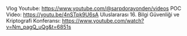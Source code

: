 Vlog Youtube: https://www.youtube.com/@sarpdorayonden/videos
POC Video: https://youtu.be/4nSTpk9U6sA
Uluslararası 16. Bilgi Güvenliği ve Kriptografi Konferansı: https://www.youtube.com/watch?v=Nm_pagQ_uQg&t=6851s
